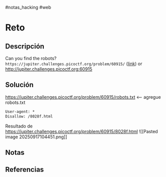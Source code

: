#notas_hacking #web
# Reto
## Descripción
Can you find the robots? `https://jupiter.challenges.picoctf.org/problem/60915/` ([link](https://jupiter.challenges.picoctf.org/problem/60915/)) or http://jupiter.challenges.picoctf.org:60915
## Solución
https://jupiter.challenges.picoctf.org/problem/60915/robots.txt <-- agregue robots.txt
```html
User-agent: *
Disallow: /8028f.html
```
Resultado de https://jupiter.challenges.picoctf.org/problem/60915/8028f.html
![[Pasted image 20250917104451.png]]
## Notas
## Referencias
